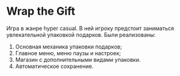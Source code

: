 # Wrap the Gift
Игра в жанре hyper casual.
В ней игроку предстоит заниматься увлекательной упаковкой подарков.
Были реализованы:
1. Основная механика упаковки подарков;
2. Главное меню, меню паузы и настроек;
3. Магазин с дополнительными видами упаковки.
4. Автоматическое сохранение.
